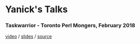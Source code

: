 # Yanick's Talks

### Taskwarrior - Toronto Perl Mongers, February 2018

[video](https://youtu.be/FrCES7Zo9h4) /
[slides](https://yanick.github.io/talks/taskwarrior/static) /
[source](https://github.com/yanick/talks/tree/master/taskwarrior)

